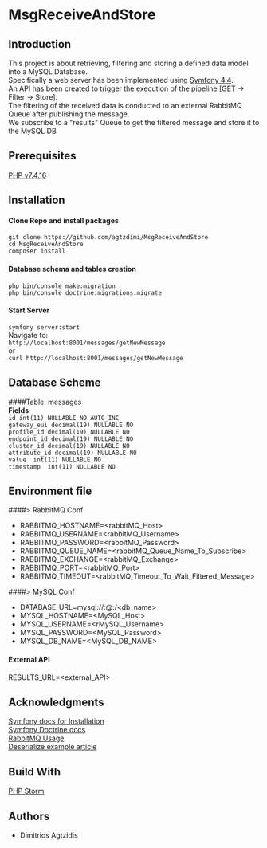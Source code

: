 # MsgReceiveAndStore

## Introduction

This project is about retrieving, filtering and storing a defined data model into a MySQL Database.  
Specifically a web server has been implemented using [Symfony 4.4](https://symfony.com/doc/4.4/index.html).  
An API has been created to trigger the execution of the pipeline [GET -> Filter -> Store].  
The filtering of the received data is conducted to an external RabbitMQ Queue after publishing the message.  
We subscribe to a "results" Queue to get the filtered message and store it to the MySQL DB  

## Prerequisites

[PHP v7.4.16](https://www.php.net/archive/2021.php#2021-03-04-1)

## Installation

#### Clone Repo and install packages

`git clone https://github.com/agtzdimi/MsgReceiveAndStore`  
`cd MsgReceiveAndStore`  
`composer install`  

#### Database schema and tables creation
`php bin/console make:migration`  
`php bin/console doctrine:migrations:migrate`  

#### Start Server
`symfony server:start`  
Navigate to:  
`http://localhost:8001/messages/getNewMessage`  
or  
`curl http://localhost:8001/messages/getNewMessage`  

## Database Scheme

####Table: messages  
**Fields**  
`id int(11) NULLABLE NO AUTO_INC`  
`gateway_eui decimal(19) NULLABLE NO`  
`profile_id decimal(19) NULLABLE NO`  
`endpoint_id decimal(19) NULLABLE NO`  
`cluster_id decimal(19) NULLABLE NO`  
`attribute_id decimal(19) NULLABLE NO`  
`value  int(11) NULLABLE NO`  
`timestamp  int(11) NULLABLE NO`  

## Environment file

####> RabbitMQ Conf

- RABBITMQ_HOSTNAME=<rabbitMQ_Host>  
- RABBITMQ_USERNAME=<rabbitMQ_Username>  
- RABBITMQ_PASSWORD=<rabbitMQ_Password>  
- RABBITMQ_QUEUE_NAME=<rabbitMQ_Queue_Name_To_Subscribe>  
- RABBITMQ_EXCHANGE=<rabbitMQ_Exchange>  
- RABBITMQ_PORT=<rabbitMQ_Port>  
- RABBITMQ_TIMEOUT=<rabbitMQ_Timeout_To_Wait_Filtered_Message>  

####> MySQL Conf
- DATABASE_URL=mysql://<username>:<password>@<host>:<port>/<db_name>  
- MYSQL_HOSTNAME=<MySQL_Host>  
- MYSQL_USERNAME=<rMySQL_Username>  
- MYSQL_PASSWORD=<MySQL_Password>  
- MYSQL_DB_NAME=<MySQL_DB_NAME>  

#### External API
RESULTS_URL=<external_API>

## Acknowledgments

[Symfony docs for Installation](https://symfony.com/doc/current/setup.html)  
[Symfony Doctrine docs](https://symfony.com/doc/current/doctrine.html)  
[RabbitMQ Usage](https://www.rabbitmq.com/tutorials/tutorial-five-php.html)  
[Deserialize example article](https://medium.com/infostud/using-symfony-serializer-to-consume-rest-apis-in-oop-way-9c5de319ef7b)  

## Build With
[PHP Storm](https://www.jetbrains.com/phpstorm/promo/?gclid=CjwKCAiAkJKCBhAyEiwAKQBCkjHBgaGK1XIupqE2f7ygHqZVo49OGbdm7fLSH38cmzV1QBipopme8hoCAe4QAvD_BwE)

## Authors

- Dimitrios Agtzidis
